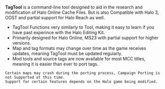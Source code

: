 **TagTool** is a command-line tool designed to aid in the research and modification of Halo Online Cache Files. But is also Compatible with Halo 3, ODST and partial support for Halo Reach as well. 

* TagTool Functions very similarly to Tool, making it easy to learn if you have past experince with the Halo Editing Kit.
* Primarily designed for Halo Online, MS23 with partial support for higher versions.
* Map and tag formats may change over time as the game receives updates, meaning TagTool must be updated regularly.
* Mod tools and source tags are now available for most MCC titles, meaning it is easier than ever to port tags.





```.alert danger
Certain maps may crash during the porting process, Campaign Porting is not Supported at this time.
Support for certain features depends on the Halo game being modified. 
```
